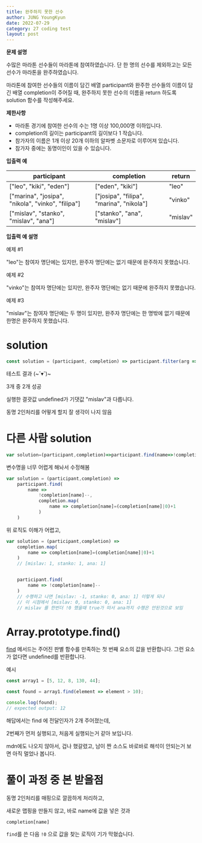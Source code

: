 ```yaml
---
title: 완주하지 못한 선수
author: JUNG YoungKyun
date: 2022-07-29
category: 27 coding test
layout: post
---
```


**문제 설명**

수많은 마라톤 선수들이 마라톤에 참여하였습니다. 단 한 명의 선수를 제외하고는 모든 선수가 마라톤을 완주하였습니다.

마라톤에 참여한 선수들의 이름이 담긴 배열 participant와 완주한 선수들의 이름이 담긴 배열 completion이 주어질 때, 완주하지 못한 선수의 이름을 return 하도록 solution 함수를 작성해주세요.

**제한사항**

- 마라톤 경기에 참여한 선수의 수는 1명 이상 100,000명 이하입니다.
- completion의 길이는 participant의 길이보다 1 작습니다.
- 참가자의 이름은 1개 이상 20개 이하의 알파벳 소문자로 이루어져 있습니다.
- 참가자 중에는 동명이인이 있을 수 있습니다.

**입출력 예**

|participant|	completion|	return|
|---|---|---|
|["leo", "kiki", "eden"]|	["eden", "kiki"]|	"leo"|
|["marina", "josipa", "nikola", "vinko", "filipa"]|	["josipa", "filipa", "marina", "nikola"]|	"vinko"|
|["mislav", "stanko", "mislav", "ana"]|	["stanko", "ana", "mislav"]|	"mislav"|

**입출력 예 설명**

예제 #1

"leo"는 참여자 명단에는 있지만, 완주자 명단에는 없기 때문에 완주하지 못했습니다.

예제 #2

"vinko"는 참여자 명단에는 있지만, 완주자 명단에는 없기 때문에 완주하지 못했습니다.

예제 #3

"mislav"는 참여자 명단에는 두 명이 있지만, 완주자 명단에는 한 명밖에 없기 때문에 한명은 완주하지 못했습니다.

# solution
```javascript
const solution = (participant, completion) => participant.filter(arg => !completion.includes(arg))[0];
```


테스트 결과 (~˘▾˘)~

3개 중 2개 성공

실행한 결괏값 undefined가 기댓값 "mislav"과 다릅니다.

동명 2인처리를 어떻게 할지 잘 생각이 나지 않음

# 다른 사람 solution

```javascript
var solution=(participant,completion)=>participant.find(name=>!completion[name]--,completion.map(name=>completion[name]=(completion[name]|0)+1))
```

변수명을 너무 어렵게 해놔서 수정해봄

```javascript
var solution = (participant,completion) =>
    participant.find(
        name =>
            !completion[name]--,
            completion.map(
                name => completion[name]=(completion[name]|0)+1
            )
    )
```

위 로직도 이해가 어렵고,

```javascript
var solution = (participant,completion) =>
    completion.map(
        name => completion[name]=(completion[name]|0)+1
    )
    // [mislav: 1, stanko: 1, ana: 1]


    participant.find(
        name => !completion[name]--
    )
    // 수행하고 나면 [mislav: -1, stanko: 0, ana: 1] 이렇게 되나
    // 이 시점에서 [mislav: 0, stanko: 0, ana: 1]
    // mislav 를 한번더 !0 했을때 true가 떠서 ana까지 수행은 안된것으로 보임
```

# Array.prototype.find()

[find](https://developer.mozilla.org/ko/docs/Web/JavaScript/Reference/Global_Objects/Array/find)
메서드는 주어진 판별 함수를 만족하는 첫 번째 요소의 값을 반환합니다. 그런 요소가 없다면 undefined를 반환합니다.

예시
```javascript
const array1 = [5, 12, 8, 130, 44];

const found = array1.find(element => element > 10);

console.log(found);
// expected output: 12
```

해답에서는 find 에 전달인자가 2개 주어졌는데,

2번째가 먼저 실행되고, 처음게 실행되는거 같아 보입니다.

mdn에도 나오지 않아서, 겁나 했갈렸고, 남이 짠 소스도 바로바로 해석이 안되는거 보면 아직 멀었나 봅니다.


# 풀이 과정 중 본 받을점
동명 2인처리를 매핑으로 깔끔하게 처리하고,

새로운 맵핑을 만들지 않고, 바로 name에 값을 넣은 것과
```
completion[name]
```

`find`를 쓴 다음 `!0` 으로 값을 찾는 로직이 기가 막혔습니다.